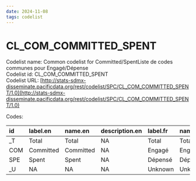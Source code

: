 ```yaml
---
date: 2024-11-08
tags: codelist
---
```


# CL_COM_COMMITTED_SPENT

Codelist name: Common codelist for Committed/SpentListe de codes communes pour Engagé/Dépense  
Codelist id: CL_COM_COMMITTED_SPENT  
Codelist URL: [http://stats-sdmx-disseminate.pacificdata.org/rest/codelist/SPC/CL_COM_COMMITTED_SPENT/1.0](http://stats-sdmx-disseminate.pacificdata.org/rest/codelist/SPC/CL_COM_COMMITTED_SPENT/1.0)  

Codes:  

|id  |label.en  |name.en   |description.en |label.fr |name.fr |description.fr |
|:---|:---------|:---------|:--------------|:--------|:-------|:--------------|
|_T  |Total     |Total     |NA             |Total    |Total   |NA             |
|COM |Committed |Committed |NA             |Engagé   |Engagé  |NA             |
|SPE |Spent     |Spent     |NA             |Dépensé  |Dépensé |NA             |
|_U  |NA        |NA        |NA             |Unknown  |Unknown |NA             |
